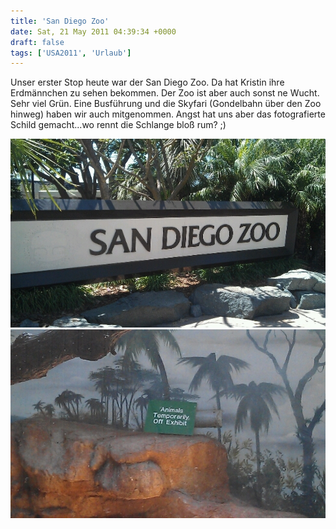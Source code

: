 ```yaml
---
title: 'San Diego Zoo'
date: Sat, 21 May 2011 04:39:34 +0000
draft: false
tags: ['USA2011', 'Urlaub']
---
```


Unser erster Stop heute war der San Diego Zoo. Da hat Kristin ihre Erdmännchen zu sehen bekommen. Der Zoo ist aber auch sonst ne Wucht. Sehr viel Grün. Eine Busführung und die Skyfari (Gondelbahn über den Zoo hinweg) haben wir auch mitgenommen. Angst hat uns aber das fotografierte Schild gemacht...wo rennt die Schlange bloß rum? ;)

![-461317766](/urlaub2011-images/461317766-scaled1000.jpg?w=300)
![-462241287](/urlaub2011-images/462241287-scaled1000.jpg?w=300)